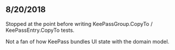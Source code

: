 

## 8/20/2018

Stopped at the point before writing KeePassGroup.CopyTo / KeePassEntry.CopyTo tests. 

Not a fan of how KeePass bundles UI state with the domain model.